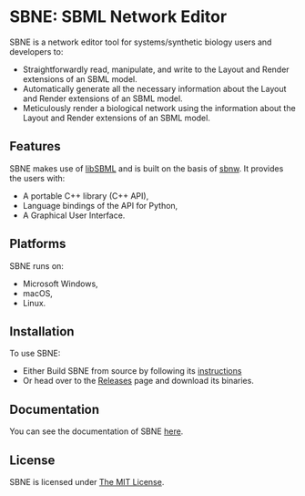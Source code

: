 # SBNE: SBML Network Editor
SBNE is a network editor tool for systems/synthetic biology users and developers to:
* Straightforwardly read, manipulate, and write to the Layout and Render extensions of an SBML model.
* Automatically generate all the necessary information about the Layout and Render extensions of an SBML model.
* Meticulously render a biological network using the information about the Layout and Render extensions of an SBML model.

## Features
SBNE makes use of <a href="http://model.caltech.edu/software/libsbml/libsbml-docs/api/c++">libSBML</a> and is built on the basis of <a href="https://github.com/sys-bio/sbnw">sbnw</a>. It provides the users with:
* A portable C++ library (C++ API),
* Language bindings of the API for Python,
* A Graphical User Interface.

## Platforms
SBNE runs on:
* Microsoft Windows,
* macOS,
* Linux.

## Installation
To use SBNE:
* Either Build SBNE from source by following its <a href="https://sbne.readthedocs.io/en/latest/installation.html">instructions</a>
* Or head over to the <a href="https://github.com/adelhpour/SBNE/releases">Releases</a> page and download its binaries.

## Documentation
You can see the documentation of SBNE <a href="https://sbne.readthedocs.io/en/latest">here</a>.

## License
SBNE is licensed under <a href="https://sbne.readthedocs.io/en/latest/appendix.html">The MIT License</a>.
